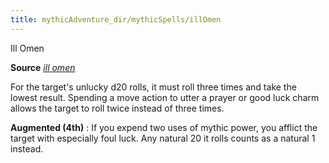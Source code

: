 ```yaml
---
title: mythicAdventure_dir/mythicSpells/illOmen
---
```

Ill Omen

**Source** [_ill omen_](advance_dir/spells/illOmen#_ill-omen)

For the target's unlucky d20 rolls, it must roll three times and take the lowest result. Spending a move action to utter a prayer or good luck charm allows the target to roll twice instead of three times.

**Augmented (4th)** : If you expend two uses of mythic power, you afflict the target with especially foul luck. Any natural 20 it rolls counts as a natural 1 instead.

